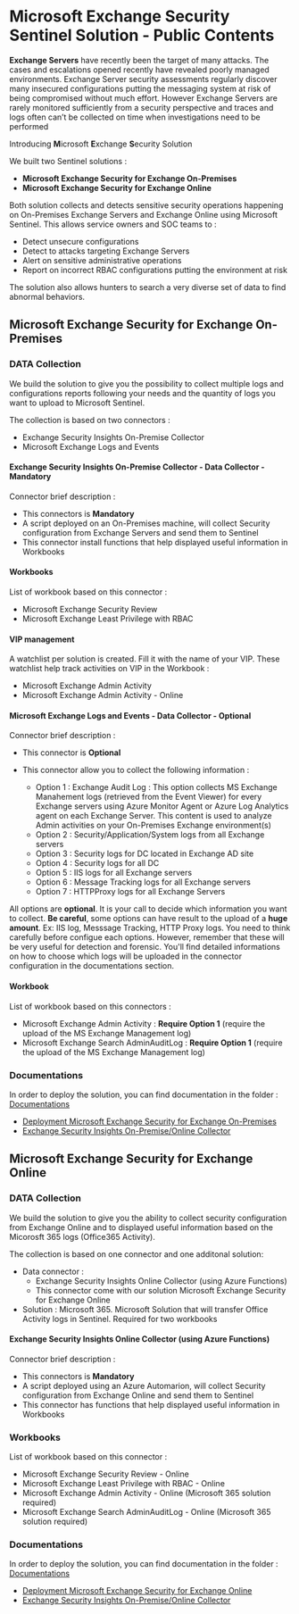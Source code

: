 # Microsoft Exchange Security Sentinel Solution - Public Contents

**Exchange Servers** have recently been the target of many attacks. The cases and escalations opened recently have revealed poorly managed environments. Exchange Server security assessments regularly discover many insecured configurations putting the messaging system at risk of being compromised without much effort. However Exchange Servers are rarely monitored sufficiently from a security perspective and traces and logs often can’t be collected on time when investigations need to be performed

Introducing **M**icrosoft **E**xchange **S**ecurity Solution

We built two Sentinel solutions :

* **Microsoft Exchange Security for Exchange On-Premises**
* **Microsoft Exchange Security for Exchange Online**

Both solution collects and detects sensitive security operations happening on On-Premises Exchange Servers and Exchange Online using Microsoft Sentinel. This allows service owners and SOC teams to :

* Detect unsecure configurations
* Detect to attacks targeting Exchange Servers
* Alert on sensitive administrative operations
* Report on incorrect RBAC configurations putting the environment at risk

The solution also allows hunters to search a very diverse set of data to find abnormal behaviors.

## Microsoft Exchange Security for Exchange On-Premises

### DATA Collection

We build the solution to give you the possibility to collect multiple logs and configurations reports following your needs and the quantity of logs you want to upload to Microsoft Sentinel.

The collection is based on two connectors :

* Exchange Security Insights On-Premise Collector
* Microsoft Exchange Logs and Events

#### Exchange Security Insights On-Premise Collector - Data Collector - Mandatory

Connector  brief description :

* This connectors is **Mandatory**
* A script deployed on an On-Premises machine, will  collect Security configuration from Exchange Servers and send them to Sentinel
* This connector install functions that help displayed useful information in Workbooks

#### Workbooks

List of workbook based on this connector :

* Microsoft Exchange Security Review
* Microsoft Exchange Least Privilege with RBAC

#### VIP management
A watchlist per solution is created.
Fill it with the name of your VIP.
These watchlist help track activities on VIP in the Workbook :
* Microsoft Exchange Admin Activity
* Microsoft Exchange Admin Activity - Online

#### Microsoft Exchange Logs and Events - Data Collector - Optional

Connector  brief description :

* This connector is **Optional**
* This connector allow you to collect the following information :

  * Option 1 : Exchange Audit Log : This option collects MS Exchange Manahement logs (retrieved from the Event Viewer) for every Exchange servers using Azure Monitor Agent or Azure Log Analytics agent on each Exchange Server. This content is used to analyze Admin activities on your On-Premises Exchange environment(s)
  * Option 2 : Security/Application/System logs from all Exchange servers
  * Option 3 : Security logs for DC located in Exchange AD site
  * Option 4 : Security logs for all DC
  * Option 5 : IIS logs for all Exchange servers
  * Option 6 : Message Tracking logs for all Exchange servers
  * Option 7 : HTTPProxy logs for all Exchange Servers

All options are **optional**. It is your call to decide which information you want to collect.
**Be careful**, some options can have result to the upload of a **huge amount**. Ex: IIS log, Messsage Tracking, HTTP Proxy logs. You need to think carefully before configue each options. However, remember that these will be very useful for detection and forensic. You'll find detailed informations on how to choose which logs will be uploaded in the connector configuration in the documentations section.

#### Workbook

List of workbook based on this connectors :

* Microsoft Exchange Admin Activity :  **Require Option 1** (require the upload of the MS Exchange Management log)
* Microsoft Exchange Search AdminAuditLog : **Require Option 1** (require the upload of the MS Exchange Management log)

### Documentations

In order to deploy the solution, you can find documentation in the folder : [Documentations](/Documentations/)

* [Deployment Microsoft Exchange Security for Exchange On-Premises](/Documentations/Deployment-MES-OnPremises.md)
* [Exchange Security Insights On-Premise/Online Collector](/Documentations/ESICollector.md)

## Microsoft Exchange Security for Exchange Online

### DATA Collection

We build the solution to give you the ability to collect security configuration from Exchange Online and to displayed useful information based on the Micorosft 365 logs (Office365 Activity).

The collection is based on one connector and one additonal solution:

* Data connector : 
  * Exchange Security Insights Online Collector (using Azure Functions)
  * This connector come with our solution Microsoft Exchange Security for Exchange Online
* Solution : Microsoft 365. Microsoft Solution that will transfer Office Activity logs in Sentinel. Required for two workbooks

#### Exchange Security Insights Online Collector (using Azure Functions)

Connector  brief description :

* This connectors is **Mandatory**
* A script deployed using an Azure Automarion, will  collect Security configuration from Exchange Online and send them to Sentinel
* This connector has functions that help displayed useful information in Workbooks

### Workbooks

List of workbook based on this connector :

* Microsoft Exchange Security Review - Online
* Microsoft Exchange Least Privilege with RBAC - Online
* Microsoft Exchange Admin Activity - Online (Microsoft 365 solution required)
* Microsoft Exchange Search AdminAuditLog - Online (Microsoft 365 solution required)

### Documentations

In order to deploy the solution, you can find documentation in the folder : [Documentations](/Documentations/)

* [Deployment Microsoft Exchange Security for Exchange Online](/Documentations/Deployment-MES-Online.md)
* [Exchange Security Insights On-Premise/Online Collector](/Documentations/ESICollector.md)

